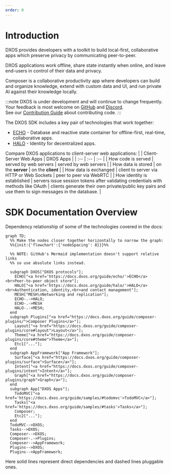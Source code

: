 ```yaml
---
order: 0
---
```


# Introduction

DXOS provides developers with a toolkit to build local-first, collaborative apps which preserve privacy by communicating peer-to-peer.

DXOS applications work offline, share state instantly when online, and leave end-users in control of their data and privacy.

Composer is a collaborative productivity app where developers can build and organize knowledge, extend with custom data and UI, and run private AI against their knowledge locally.

:::note
DXOS is under development and will continue to change frequently.<br/>Your feedback is most welcome on [GitHub](https://github.com/dxos/dxos/issues) and [Discord](https://discord.gg/eXVfryv3sW). <br/>See our [Contribution Guide](https://github.com/dxos/dxos/blob/main/CONTRIBUTING.md) about contributing code.
:::

The DXOS SDK includes a key pair of technologies that work together:

* [ECHO](echo/) - Database and reactive state container for offline-first, real-time, collaborative apps.
* [HALO](halo/) - Identity for decentralized apps.

Compare DXOS applications to client-server web applications:
| | Client-Server Web Apps | DXOS Apps |
| :-- | :-- | :-- |
| How code is served | served by web servers | served by web servers |
| How data is stored | on the **server** | on the **client** |
| How data is exchanged | client to server via HTTP or Web Sockets | peer to peer via WebRTC |
| How identity is established | servers issue session tokens after validating credentials with methods like OAuth | clients generate their own private/public key pairs and use them to sign messages in the database. |

# SDK Documentation Overview

Dependency relationship of some of the technologies covered in the docs:

```mermaid
graph TD;
  %% Make the nodes closer together horizontally to narrow the graph:
  %%{init:{'flowchart':{'nodeSpacing': 8}}}%%

  %% NOTE: GitHub's Mermaid implementation doesn't support relative links
  %% so use absolute links instead.

  subgraph DXOS["DXOS protocols"];
    ECHO["<a href='https://docs.dxos.org/guide/echo/'>ECHO</a><br>Peer-to-peer object store"];
    HALO["<a href='https://docs.dxos.org/guide/halo/'>HALO</a><br>Authentication, identity,<br>and contact management"];
    MESH["MESH\nNetworking and replication"];
    ECHO-.->HALO;
    ECHO-.->MESH
    HALO-.->MESH;
  end
  subgraph Plugins["<a href="https://docs.dxos.org/guide/composer-plugins/">Composer Plugins</a>"];
    Layout["<a href="https://docs.dxos.org/guide/composer-plugins/core#layout">Layout</a>"];
    Theme["<a href="https://docs.dxos.org/guide/composer-plugins/core#theme">Theme</a>"];
    Etc1["..."];
  end
  subgraph AppFramework["App Framework"];
    Surface["<a href="https://docs.dxos.org/guide/composer-plugins/surface">Surface</a>"];
    Intent["<a href="https://docs.dxos.org/guide/composer-plugins/intent">Intent</a>"];
    Graph["<a href="https://docs.dxos.org/guide/composer-plugins/graph">Graph</a>"];
  end
  subgraph App["DXOS Apps"];
    TodoMVC["<a href='https://docs.dxos.org/guide/samples/#todomvc'>TodoMVC</a>"];
    Tasks["<a href='https://docs.dxos.org/guide/samples/#tasks'>Tasks</a>"];
    Composer;
    Etc2["..."];
  end
  TodoMVC-->DXOS;
  Tasks-->DXOS;
  Composer-->DXOS;
  Composer-.->Plugins;
  Composer-->AppFramework;
  Plugins-->DXOS;
  Plugins-->AppFramework;
```

Here solid lines represent direct dependencies and dashed lines pluggable ones.
